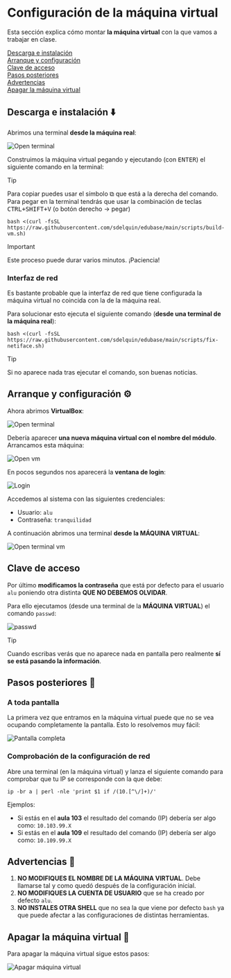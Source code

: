 # Configuración de la máquina virtual

Esta sección explica cómo montar **la máquina virtual** con la que vamos a trabajar en clase.

[Descarga e instalación](#descarga-e-instalación)  
[Arranque y configuración](#arranque-y-configuración)  
[Clave de acceso](#clave-de-acceso)  
[Pasos posteriores](#pasos-posteriores)  
[Advertencias](#advertencias)  
[Apagar la máquina virtual](#apagar-la-máquina-virtual)

## Descarga e instalación ⬇️

Abrimos una terminal **desde la máquina real**:

![Open terminal](./images/vm-setup/open-terminal.png)

Construimos la máquina virtual pegando y ejecutando (con <kbd>ENTER</kbd>) el siguiente comando en la terminal:

> [!TIP]
> Para copiar puedes usar el símbolo ⧉ que está a la derecha del comando. Para pegar en la terminal tendrás que usar la combinación de teclas <kbd>CTRL+SHIFT+V</kbd> (o botón derecho → pegar)

```console
bash <(curl -fsSL https://raw.githubusercontent.com/sdelquin/edubase/main/scripts/build-vm.sh)
```

> [!IMPORTANT]
> Este proceso puede durar varios minutos. ¡Paciencia!

### Interfaz de red

Es bastante probable que la interfaz de red que tiene configurada la máquina virtual no coincida con la de la máquina real.

Para solucionar esto ejecuta el siguiente comando (**desde una terminal de la máquina real**):

```console
bash <(curl -fsSL https://raw.githubusercontent.com/sdelquin/edubase/main/scripts/fix-netiface.sh)
```

> [!TIP]
> Si no aparece nada tras ejecutar el comando, son buenas noticias.

## Arranque y configuración ⚙️

Ahora abrimos **VirtualBox**:

![Open terminal](./images/vm-setup/open-virtualbox.png)

Debería aparecer **una nueva máquina virtual con el nombre del módulo**. Arrancamos esta máquina:

![Open vm](./images/vm-setup/open-vm.png)

En pocos segundos nos aparecerá la **ventana de login**:

![Login](./images/vm-setup/login-vm.png)

Accedemos al sistema con las siguientes credenciales:

- Usuario: `alu`
- Contraseña: `tranquilidad`

A continuación abrimos una terminal **desde la MÁQUINA VIRTUAL**:

![Open terminal vm](./images/vm-setup/open-terminal-vm.png)

## Clave de acceso

Por último **modificamos la contraseña** que está por defecto para el usuario `alu` poniendo otra distinta **QUE NO DEBEMOS OLVIDAR**.

Para ello ejecutamos (desde una terminal de la **MÁQUINA VIRTUAL**) el comando `passwd`:

![passwd](./images/vm-setup/passwd.png)

> [!TIP]
> Cuando escribas verás que no aparece nada en pantalla pero realmente **sí se está pasando la información**.

## Pasos posteriores 👣

### A toda pantalla

La primera vez que entramos en la máquina virtual puede que no se vea ocupando completamente la pantalla. Esto lo resolvemos muy fácil:

![Pantalla completa](./images/vm-setup/full-screen.jpg)

### Comprobación de la configuración de red

Abre una terminal (en la máquina virtual) y lanza el siguiente comando para comprobar que tu IP se corresponde con la que debe:

```console
ip -br a | perl -nle 'print $1 if /(10.[^\/]+)/'
```

Ejemplos:

- Si estás en el **aula 103** el resultado del comando (IP) debería ser algo como: `10.103.99.X`
- Si estás en el **aula 109** el resultado del comando (IP) debería ser algo como: `10.109.99.X`

## Advertencias 🚨

1. **NO MODIFIQUES EL NOMBRE DE LA MÁQUINA VIRTUAL**. Debe llamarse tal y como quedó después de la configuración inicial.
2. **NO MODIFIQUES LA CUENTA DE USUARIO** que se ha creado por defecto `alu`.
3. **NO INSTALES OTRA SHELL** que no sea la que viene por defecto `bash` ya que puede afectar a las configuraciones de distintas herramientas.

## Apagar la máquina virtual 🔌

Para apagar la máquina virtual sigue estos pasos:

![Apagar máquina virtual](./images/vm-setup/shutdown-vm.png)
